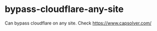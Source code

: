 # bypass-cloudflare-any-site
Can bypass cloudflare on any site. Check https://www.capsolver.com/ 











                                                                     